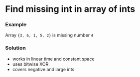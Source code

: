 # Find missing int in array of ints

### Example

Array `{3, 6, 1, 5, 2}` is missing number `4`

### Solution

- works in linear time and constant space
- uses bitwise XOR
- covers negative and large ints
